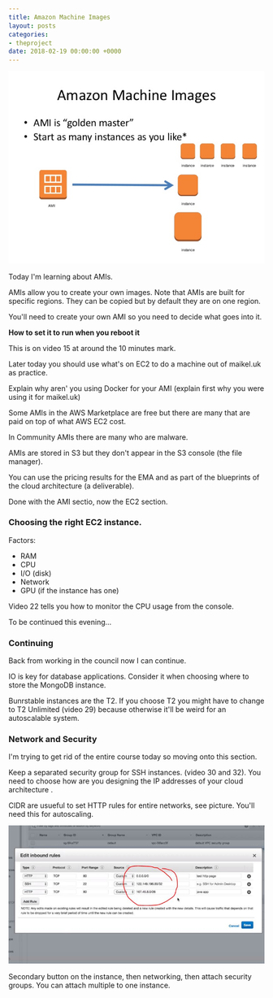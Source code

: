 ```yaml
---
title: Amazon Machine Images
layout: posts
categories:
- theproject
date: 2018-02-19 00:00:00 +0000
---
```

![](/uploads/2018/02/19/debian-cloud-building-the-debian-amis-24-638.jpg)

Today I'm learning about AMIs.

AMIs allow you to create your own images. Note that AMIs are built for specific regions. They can be copied but by default they are on one region.

You'll need to create your own AMI so you need to decide what goes into it.

**How to set it to run when you reboot it**

This is on video 15 at around the 10 minutes mark.

Later today you should use what's on EC2 to do a machine out of maikel.uk as practice.

Explain why aren' you using Docker for your AMI (explain first why you were using it for maikel.uk)

Some AMIs in the AWS Marketplace are free but there are many that are paid on top of what AWS EC2 cost.

In Community AMIs there are many who are malware.

AMIs are stored in S3 but they don't appear in the S3 console (the file manager).

You can use the pricing results for the EMA and as part of the blueprints of the cloud architecture (a deliverable).

Done with the AMI sectio, now the EC2 section.

### Choosing the right EC2 instance.

Factors:

* RAM
* CPU
* I/O (disk)
* Network
* GPU (if the instance has one)

Video 22 tells you how to monitor the CPU usage from the console.

To be continued this evening...

### Continuing

Back from working in the council now I can continue. 

IO is key for database applications. Consider it when choosing where to store the MongoDB instance. 

Bunrstable instances are the T2. If you choose T2 you might have to change to T2 Unlimited (video 29) because otherwise it'll be weird for an autoscalable system. 

### Network and Security

I'm trying to get rid of the entire course today so moving onto this section.

Keep a separated security group for SSH instances. (video 30 and 32). You need to choose how are you designing the IP addresses of your cloud architecture .

CIDR are usueful to set HTTP rules for entire networks, see picture. You'll need this for autoscaling. 

![](/uploads/2018/02/19/entirenetworks.JPG)

Secondary button on the instance, then networking, then attach security groups. You can attach multiple to one instance. 